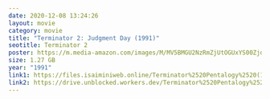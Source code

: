 ```yaml
---
date: 2020-12-08 13:24:26
layout: movie
category: movie
title: "Terminator 2: Judgment Day (1991)"
seotitle: Terminator 2
poster: https://m.media-amazon.com/images/M/MV5BMGU2NzRmZjUtOGUxYS00ZjdjLWEwZWItY2NlM2JhNjkxNTFmXkEyXkFqcGdeQXVyNjU0OTQ0OTY@._V1_UY1200_CR88,0,630,1200_AL_.jpg
size: 1.27 GB
year: "1991"
link1: https://files.isaiminiweb.online/Terminator%2520Pentalogy%2520(1984%2520to%25202015)/(Telegram%2520%40isaiminidownload)%2520-%2520Terminator%25202%2520Judgement%2520Day%2520(1991)%5B720p%2520-%2520BDRip%2520-%2520%5BTamil%2520%2B%2520Telugu%2520%2B%2520Hindi%2520%2B%2520Eng%5D.mkv?rootId=0AN9zhQ1hps-9Uk9PVA
link2: https://drive.unblocked.workers.dev/Terminator%2520Pentalogy%2520(1984%2520to%25202015)/(Telegram%2520%40isaiminidownload)%2520-%2520Terminator%25202%2520Judgement%2520Day%2520(1991)%5B720p%2520-%2520BDRip%2520-%2520%5BTamil%2520%2B%2520Telugu%2520%2B%2520Hindi%2520%2B%2520Eng%5D.mkv?rootId=0AN9zhQ1hps-9Uk9PVA
---
```

